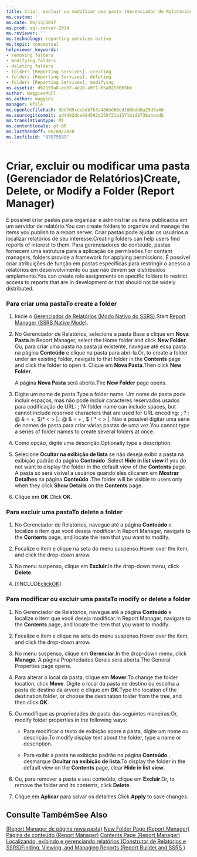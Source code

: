 ```yaml
---
title: Criar, excluir ou modificar uma pasta (Gerenciador de Relatórios) | Microsoft Docs
ms.custom: ''
ms.date: 06/13/2017
ms.prod: sql-server-2014
ms.reviewer: ''
ms.technology: reporting-services-native
ms.topic: conceptual
helpviewer_keywords:
- removing folders
- modifying folders
- deleting folders
- folders [Reporting Services], creating
- folders [Reporting Services], deleting
- folders [Reporting Services], modifying
ms.assetid: d62159a8-ec67-4e28-a9f1-05a9250065bb
author: maggiesMSFT
ms.author: maggies
manager: kfile
ms.openlocfilehash: 9bd7d5ceebdb7b3a48ded66ed108bddda25d8a46
ms.sourcegitcommit: ad4d92dce894592a259721a1571b1d8736abacdb
ms.translationtype: MT
ms.contentlocale: pt-BR
ms.lasthandoff: 08/04/2020
ms.locfileid: "87575589"
---
```

# <a name="create-delete-or-modify-a-folder-report-manager"></a><span data-ttu-id="60292-102">Criar, excluir ou modificar uma pasta (Gerenciador de Relatórios)</span><span class="sxs-lookup"><span data-stu-id="60292-102">Create, Delete, or Modify a Folder (Report Manager)</span></span>
  <span data-ttu-id="60292-103">É possível criar pastas para organizar e administrar os itens publicados em um servidor de relatório.</span><span class="sxs-lookup"><span data-stu-id="60292-103">You can create folders to organize and manage the items you publish to a report server.</span></span> <span data-ttu-id="60292-104">Criar pastas pode ajudar os usuários a localizar relatórios de seu interesse.</span><span class="sxs-lookup"><span data-stu-id="60292-104">Creating folders can help users find reports of interest to them.</span></span> <span data-ttu-id="60292-105">Para gerenciadores de conteúdo, pastas fornecem uma estrutura para a aplicação de permissões.</span><span class="sxs-lookup"><span data-stu-id="60292-105">For content managers, folders provide a framework for applying permissions.</span></span> <span data-ttu-id="60292-106">É possível criar atribuições de função em pastas específicas para restringir o acesso a relatórios em desenvolvimento ou que não devem ser distribuídos amplamente.</span><span class="sxs-lookup"><span data-stu-id="60292-106">You can create role assignments on specific folders to restrict access to reports that are in development or that should not be widely distributed.</span></span>  
  
### <a name="to-create-a-folder"></a><span data-ttu-id="60292-107">Para criar uma pasta</span><span class="sxs-lookup"><span data-stu-id="60292-107">To create a folder</span></span>  
  
1.  <span data-ttu-id="60292-108">Inicie o [Gerenciador de Relatórios &#40;Modo Nativo do SSRS&#41;](../report-manager-ssrs-native-mode.md).</span><span class="sxs-lookup"><span data-stu-id="60292-108">Start [Report Manager  &#40;SSRS Native Mode&#41;](../report-manager-ssrs-native-mode.md).</span></span>  
  
2.  <span data-ttu-id="60292-109">No Gerenciador de Relatórios, selecione a pasta Base e clique em **Nova Pasta**.</span><span class="sxs-lookup"><span data-stu-id="60292-109">In Report Manager, select the Home folder and click **New Folder**.</span></span> <span data-ttu-id="60292-110">Ou, para criar uma pasta na pasta já existente, navegue até essa pasta na página **Conteúdo** e clique na pasta para abri-la.</span><span class="sxs-lookup"><span data-stu-id="60292-110">Or, to create a folder under an existing folder, navigate to that folder in the **Contents** page and click the folder to open it.</span></span> <span data-ttu-id="60292-111">Clique em **Nova Pasta**.</span><span class="sxs-lookup"><span data-stu-id="60292-111">Then click **New Folder**.</span></span>  
  
     <span data-ttu-id="60292-112">A página **Nova Pasta** será aberta.</span><span class="sxs-lookup"><span data-stu-id="60292-112">The **New Folder** page opens.</span></span>  
  
3.  <span data-ttu-id="60292-113">Digite um nome de pasta.</span><span class="sxs-lookup"><span data-stu-id="60292-113">Type a folder name.</span></span> <span data-ttu-id="60292-114">Um nome de pasta pode incluir espaços, mas não pode incluir caracteres reservados usados para codificação de URL: ; ?</span><span class="sxs-lookup"><span data-stu-id="60292-114">A folder name can include spaces, but cannot include reserved characters that are used for URL encoding: ; ?</span></span> <span data-ttu-id="60292-115">: \@ & = +, $/\* \< > |.</span><span class="sxs-lookup"><span data-stu-id="60292-115">: \@ & = + , $ / \* \< > |.</span></span> <span data-ttu-id="60292-116">Não é possível digitar uma série de nomes de pasta para criar várias pastas de uma vez.</span><span class="sxs-lookup"><span data-stu-id="60292-116">You cannot type a series of folder names to create several folders at once.</span></span>  
  
4.  <span data-ttu-id="60292-117">Como opção, digite uma descrição.</span><span class="sxs-lookup"><span data-stu-id="60292-117">Optionally type a description.</span></span>  
  
5.  <span data-ttu-id="60292-118">Selecione **Ocultar na exibição de lista** se não deseja exibir a pasta na exibição padrão da página **Conteúdo** .</span><span class="sxs-lookup"><span data-stu-id="60292-118">Select **Hide in list view** if you do not want to display the folder in the default view of the **Contents** page.</span></span> <span data-ttu-id="60292-119">A pasta só será visível a usuários quando eles clicarem em **Mostrar Detalhes** na página **Conteúdo** .</span><span class="sxs-lookup"><span data-stu-id="60292-119">The folder will be visible to users only when they click **Show Details** on the **Contents** page.</span></span>  
  
6.  <span data-ttu-id="60292-120">Clique em **OK**.</span><span class="sxs-lookup"><span data-stu-id="60292-120">Click **OK**.</span></span>  
  
### <a name="to-delete-a-folder"></a><span data-ttu-id="60292-121">Para excluir uma pasta</span><span class="sxs-lookup"><span data-stu-id="60292-121">To delete a folder</span></span>  
  
1.  <span data-ttu-id="60292-122">No Gerenciador de Relatórios, navegue até a página **Conteúdo** e localize o item que você deseja modificar.</span><span class="sxs-lookup"><span data-stu-id="60292-122">In Report Manager, navigate to the **Contents** page, and locate the item that you want to modify.</span></span>  
  
2.  <span data-ttu-id="60292-123">Focalize o item e clique na seta do menu suspenso.</span><span class="sxs-lookup"><span data-stu-id="60292-123">Hover over the item, and click the drop-down arrow.</span></span>  
  
3.  <span data-ttu-id="60292-124">No menu suspenso, clique em **Excluir**.</span><span class="sxs-lookup"><span data-stu-id="60292-124">In the drop-down menu, click **Delete**.</span></span>  
  
4.  [!INCLUDE[clickOK](../../includes/clickok-md.md)]  
  
### <a name="to-modify-or-delete-a-folder"></a><span data-ttu-id="60292-125">Para modificar ou excluir uma pasta</span><span class="sxs-lookup"><span data-stu-id="60292-125">To modify or delete a folder</span></span>  
  
1.  <span data-ttu-id="60292-126">No Gerenciador de Relatórios, navegue até a página **Conteúdo** e localize o item que você deseja modificar.</span><span class="sxs-lookup"><span data-stu-id="60292-126">In Report Manager, navigate to the **Contents** page, and locate the item that you want to modify.</span></span>  
  
2.  <span data-ttu-id="60292-127">Focalize o item e clique na seta do menu suspenso.</span><span class="sxs-lookup"><span data-stu-id="60292-127">Hover over the item, and click the drop-down arrow.</span></span>  
  
3.  <span data-ttu-id="60292-128">No menu suspenso, clique em **Gerenciar**.</span><span class="sxs-lookup"><span data-stu-id="60292-128">In the drop-down menu, click **Manage**.</span></span> <span data-ttu-id="60292-129">A página Propriedades Gerais será aberta.</span><span class="sxs-lookup"><span data-stu-id="60292-129">The General Properties page opens.</span></span>  
  
4.  <span data-ttu-id="60292-130">Para alterar o local da pasta, clique em **Mover**.</span><span class="sxs-lookup"><span data-stu-id="60292-130">To change the folder location, click **Move**.</span></span> <span data-ttu-id="60292-131">Digite o local da pasta de destino ou escolha a pasta de destino da árvore e clique em **OK**.</span><span class="sxs-lookup"><span data-stu-id="60292-131">Type the location of the destination folder, or choose the destination folder from the tree, and then click **OK**.</span></span>  
  
5.  <span data-ttu-id="60292-132">Ou modifique as propriedades de pasta das seguintes maneiras:</span><span class="sxs-lookup"><span data-stu-id="60292-132">Or, modify folder properties in the following ways:</span></span>  
  
    -   <span data-ttu-id="60292-133">Para modificar o texto de exibição sobre a pasta, digite um nome ou descrição.</span><span class="sxs-lookup"><span data-stu-id="60292-133">To modify display text about the folder, type a name or description.</span></span>  
  
    -   <span data-ttu-id="60292-134">Para exibir a pasta na exibição padrão na página **Conteúdo** , desmarque **Ocultar na exibição de lista**.</span><span class="sxs-lookup"><span data-stu-id="60292-134">To display the folder in the default view on the **Contents** page, clear **Hide in list view**.</span></span>  
  
6.  <span data-ttu-id="60292-135">Ou, para remover a pasta e seu conteúdo, clique em **Excluir**.</span><span class="sxs-lookup"><span data-stu-id="60292-135">Or, to remove the folder and its contents, click **Delete**.</span></span>  
  
7.  <span data-ttu-id="60292-136">Clique em **Aplicar** para salvar os detalhes.</span><span class="sxs-lookup"><span data-stu-id="60292-136">Click **Apply** to save changes.</span></span>  
  
## <a name="see-also"></a><span data-ttu-id="60292-137">Consulte Também</span><span class="sxs-lookup"><span data-stu-id="60292-137">See Also</span></span>  
 <span data-ttu-id="60292-138">[&#40;Report Manager de página nova pasta&#41;](../new-folder-page-report-manager.md) </span><span class="sxs-lookup"><span data-stu-id="60292-138">[New Folder Page &#40;Report Manager&#41;](../new-folder-page-report-manager.md) </span></span>  
 <span data-ttu-id="60292-139">[Página de conteúdo &#40;Report Manager&#41;](../contents-page-report-manager.md) </span><span class="sxs-lookup"><span data-stu-id="60292-139">[Contents Page &#40;Report Manager&#41;](../contents-page-report-manager.md) </span></span>  
 [<span data-ttu-id="60292-140">Localizando, exibindo e gerenciando relatórios &#40;Construtor de Relatórios e SSRS&#41;</span><span class="sxs-lookup"><span data-stu-id="60292-140">Finding, Viewing, and Managing Reports &#40;Report Builder and SSRS &#41;</span></span>](../report-builder/finding-viewing-and-managing-reports-report-builder-and-ssrs.md)  
  
  
